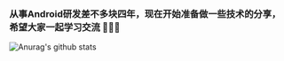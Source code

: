 ### 从事Android研发差不多块四年，现在开始准备做一些技术的分享，希望大家一起学习交流 👋👋👋

<!--
**bimromatic/bimromatic** is a ✨ _special_ ✨ repository because its `README.md` (this file) appears on your GitHub profile.

Here are some ideas to get you started:

- 🔭 I’m currently working on ...
- 🌱 I’m currently learning ...
- 👯 I’m looking to collaborate on ...
- 🤔 I’m looking for help with ...
- 💬 Ask me about ...
- 📫 How to reach me: ...
- 😄 Pronouns: ...
- ⚡ Fun fact: ...
-->

![Anurag's github stats](https://github-readme-stats.vercel.app/api?username=bimromatic&theme=vue-dark&show_icons=true)
